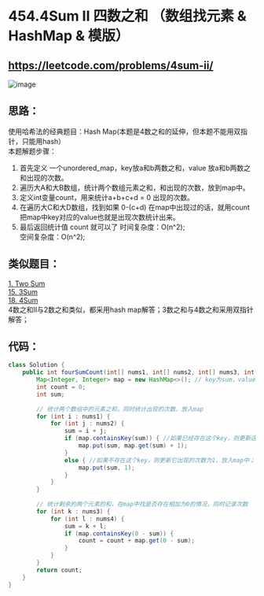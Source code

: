 454.4Sum II 四数之和 （数组找元素 & HashMap & 模版）
===
https://leetcode.com/problems/4sum-ii/
---

![image](https://user-images.githubusercontent.com/91653378/138348672-eb82587d-a329-4c9a-9c3e-4a498e5811bc.png)

思路：
----
使用哈希法的经典题目：Hash Map(本题是4数之和的延伸，但本题不能用双指针，只能用hash）<br>
本题解题步骤：<br>
01. 首先定义 一个unordered_map，key放a和b两数之和，value 放a和b两数之和出现的次数。
02. 遍历大A和大B数组，统计两个数组元素之和，和出现的次数，放到map中。
03. 定义int变量count，用来统计a+b+c+d = 0 出现的次数。
04. 在遍历大C和大D数组，找到如果 0-(c+d) 在map中出现过的话，就用count把map中key对应的value也就是出现次数统计出来。
05. 最后返回统计值 count 就可以了
时间复杂度：O(n^2);<br>
空间复杂度：O(n^2);<br>

类似题目：
-----
[1. Two Sum](https://leetcode.com/problems/two-sum/) <br>
[15. 3Sum](https://leetcode.com/problems/3sum/)<br>
[18. 4Sum](https://leetcode.com/problems/4sum/)<br>
4数之和II与2数之和类似，都采用hash map解答；3数之和与4数之和采用双指针解答；<br>

代码：
-----
````Java
class Solution {
    public int fourSumCount(int[] nums1, int[] nums2, int[] nums3, int[] nums4) {
        Map<Integer, Integer> map = new HashMap<>(); // key为sum，value为出现的次数；
        int count = 0;
        int sum;
        
        // 统计两个数组中的元素之和，同时统计出现的次数，放入map
        for (int i : nums1) {
            for (int j : nums2) {
                sum = i + j;
                if (map.containsKey(sum)) { //如果已经存在这个key，则更新这个key对应的value值，
                    map.put(sum, map.get(sum) + 1);
                }
                else { //如果不存在这个key，则更新它出现的次数为1，放入map中；
                    map.put(sum, 1);
                }
            }
        }
        
        // 统计剩余的两个元素的和，在map中找是否存在相加为0的情况，同时记录次数
        for (int k : nums3) {
            for (int l : nums4) {
                sum = k + l;
                if (map.containsKey(0 - sum)) {
                    count = count + map.get(0 - sum);
                }
            }
        }
        return count;
    }
}
````
